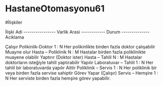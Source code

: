 # HastaneOtomasyonu61

#İlişkiler

İlişki Adi ---------------- Varlik Arasi ------------ Durum -------------- Aciklama

Çalışır                     Polikinlik-Doktor          1 : N                Her polikinlikte birden fazla doktor çalışabilir
Muayne olur                 Hasta – Poliklinik         N : M                Hastalar birden fazla poliklinikte muayene olabilir
Yaptırır (Doktor ister)     Hasta – Tahlil             N : M                Hastalar doktorların isteğiyle tahlil yaptırabilir
Yapılır                     Laboratuvar – Tahlil       1 : N                Her tahlil bir laboratuvarda yapılır
Aittir                      Poliklinik – Servis        1 : N                Her poliklinik bir veya birden fazla servise sahiptir
Görev Yapar (Çalışır)       Servis – Hemşire           1 : N                Her serviste birden fazla hemşire görev yapabilir.

